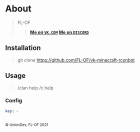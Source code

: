 # About
> FL-OF
> > **[Me on ```VK.COM```](https://vk.com/hentai_dev)**
> > **[Me on ```DISCORD```](https://discord.gg/TuUGxzzKVU)**

## Installation
> git clone https://github.com/FL-OF/vk-minecraft-rconbot

## Usage
> /clan help
> /c help

### Config
```yaml
key: ~
    
```

<small>&copy; UnionDev, FL-OF 2021</small>
